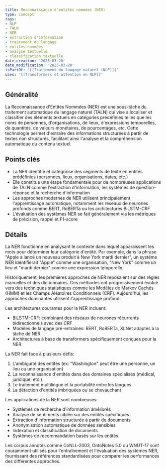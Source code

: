 ```yaml
---
title: Reconnaissance d'entités nommées (NER)
type: concept
tags:
- NLP
- TALN
- NER
- extraction d'information
- traitement du langage
- entités nommées
- analyse textuelle
- classification textuelle
date_creation: '2025-03-20'
date_modification: '2025-03-20'
isPartOf: '[[Traitement du langage naturel (NLP)]]'
uses: '[[Transformers et attention en NLP]]'
---
```


## Généralité

La Reconnaissance d'Entités Nommées (NER) est une sous-tâche du traitement automatique du langage naturel (TALN) qui vise à localiser et classifier des éléments textuels en catégories prédéfinies telles que les noms de personnes, d'organisations, de lieux, d'expressions temporelles, de quantités, de valeurs monétaires, de pourcentages, etc. Cette technologie permet d'extraire des informations structurées à partir de textes non structurés, facilitant ainsi l'analyse et la compréhension automatique du contenu textuel.

## Points clés

- La NER identifie et catégorise des segments de texte en entités prédéfinies (personnes, lieux, organisations, dates, etc.)
- Elle constitue une étape fondamentale pour de nombreuses applications de TALN comme l'extraction d'information, les systèmes de question-réponse et la recherche d'information
- Les approches modernes de NER utilisent principalement l'apprentissage automatique, notamment les réseaux de neurones profonds comme BERT, RoBERTa ou les architectures BiLSTM-CRF
- L'évaluation des systèmes NER se fait généralement via les métriques de précision, rappel et F1-score

## Détails

La NER fonctionne en analysant le contexte dans lequel apparaissent les mots pour déterminer leur catégorie d'entité. Par exemple, dans la phrase "Apple a lancé un nouveau produit à New York mardi dernier", un système NER identifierait "Apple" comme une organisation, "New York" comme un lieu et "mardi dernier" comme une expression temporelle.

Historiquement, les premières approches de NER reposaient sur des règles manuelles et des dictionnaires. Ces méthodes ont progressivement évolué vers des techniques statistiques comme les Modèles de Markov Cachés (HMM) et les Champs Aléatoires Conditionnels (CRF). Aujourd'hui, les approches dominantes utilisent l'apprentissage profond.

Les architectures courantes pour la NER incluent:
- BiLSTM-CRF: combinant des réseaux de neurones récurrents bidirectionnels avec des CRF
- Modèles de langage pré-entraînés: BERT, RoBERTa, XLNet adaptés à la tâche de NER
- Architectures à base de transformers spécifiquement conçues pour la NER

La NER fait face à plusieurs défis:
1. L'ambiguïté des entités (ex: "Washington" peut être une personne, un lieu ou une organisation)
2. La reconnaissance d'entités dans des domaines spécialisés (médical, juridique, etc.)
3. Le traitement multilingue et la portabilité entre les langues
4. La détection d'entités imbriquées ou se chevauchant

Les applications de la NER sont nombreuses:
- Systèmes de recherche d'information améliorés
- Analyse de sentiments ciblée sur des entités spécifiques
- Extraction d'information structurée à partir de documents
- Anonymisation automatique de données sensibles
- Indexation et classification de documents
- Systèmes de recommandation basés sur les entités

Les corpus annotés comme CoNLL-2003, OntoNotes 5.0 ou WNUT-17 sont couramment utilisés pour l'entraînement et l'évaluation des systèmes NER, fournissant des références standardisées pour comparer les performances des différentes approches.